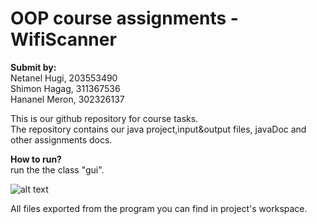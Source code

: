 # OOP course assignments - WifiScanner

**Submit by:**<br />
Netanel Hugi, 203553490 <br />
Shimon Hagag, 311367536<br />
Hananel Meron, 302326137 <br />

This is our github repository for course tasks.<br />
The repository contains our java project,input&output files, javaDoc and other assignments docs.<br />

**How to run?**<br />
run the the class "gui".<br />

![alt text](http://url/to/img.png) <br/>


All files exported from the program you can find in project's workspace. 
